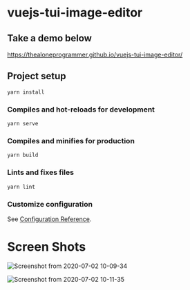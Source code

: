 # vuejs-tui-image-editor

## Take a demo below

https://thealoneprogrammer.github.io/vuejs-tui-image-editor/

## Project setup
```
yarn install
```

### Compiles and hot-reloads for development
```
yarn serve
```

### Compiles and minifies for production
```
yarn build
```

### Lints and fixes files
```
yarn lint
```

### Customize configuration
See [Configuration Reference](https://cli.vuejs.org/config/).

# Screen Shots

![Screenshot from 2020-07-02 10-09-34](https://user-images.githubusercontent.com/38497682/86317200-771ac180-bc4c-11ea-8c3b-5535f3870eaf.png)

![Screenshot from 2020-07-02 10-11-35](https://user-images.githubusercontent.com/38497682/86317204-7a15b200-bc4c-11ea-904e-2ea198e0b6dd.png)
